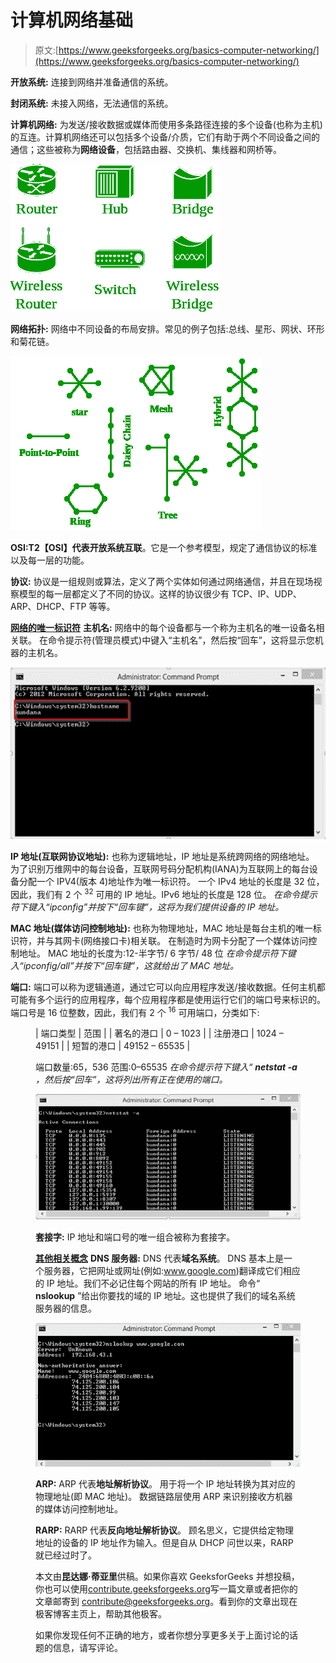 # 计算机网络基础

> 原文:[https://www.geeksforgeeks.org/basics-computer-networking/](https://www.geeksforgeeks.org/basics-computer-networking/)

**开放系统:**
连接到网络并准备通信的系统。

**封闭系统:**
未接入网络，无法通信的系统。

**计算机网络:**
为发送/接收数据或媒体而使用多条路径连接的多个设备(也称为主机)的互连。计算机网络还可以包括多个设备/介质，它们有助于两个不同设备之间的通信；这些被称为**网络设备**，包括路由器、交换机、集线器和网桥等。

![Computer-Networking-Diagram](img/ccc8b1c2c95fc472d253262f7e0480b8.png)

**网络拓扑:**
网络中不同设备的布局安排。常见的例子包括:总线、星形、网状、环形和菊花链。

![Network-Topology-Diagram](img/5adf49986ba0c5bd30f046cd0519351a.png)

**OSI:**T2【OSI】代表**开放系统互联**。它是一个参考模型，规定了通信协议的标准以及每一层的功能。

**协议:**
协议是一组规则或算法，定义了两个实体如何通过网络通信，并且在现场视察模型的每一层都定义了不同的协议。这样的协议很少有 TCP、IP、UDP、ARP、DHCP、FTP 等等。

**<u>网络的唯一标识符</u>**
**主机名:**
网络中的每个设备都与一个称为主机名的唯一设备名相关联。
在命令提示符(管理员模式)中键入“主机名”，然后按“回车”，这将显示您机器的主机名。

![](img/f5eef13997a14010a85d4420a9a93709.png)

**IP 地址(互联网协议地址):**
也称为逻辑地址，IP 地址是系统跨网络的网络地址。
为了识别万维网中的每台设备，互联网号码分配机构(IANA)为互联网上的每台设备分配一个 IPV4(版本 4)地址作为唯一标识符。
一个 IPv4 地址的长度是 32 位，因此，我们有 2 个 <sup>32</sup> 可用的 IP 地址。IPv6 地址的长度是 128 位。
*在命令提示符下键入“ipconfig”并按下“回车键”，这将为我们提供设备的 IP 地址。*

**MAC 地址(媒体访问控制地址):**
也称为物理地址，MAC 地址是每台主机的唯一标识符，并与其网卡(网络接口卡)相关联。
在制造时为网卡分配了一个媒体访问控制地址。
MAC 地址的长度为:12-半字节/ 6 字节/ 48 位
*在命令提示符下键入“ipconfig/all”并按下“回车键”，这就给出了 MAC 地址。*

**端口:**
端口可以称为逻辑通道，通过它可以向应用程序发送/接收数据。任何主机都可能有多个运行的应用程序，每个应用程序都是使用运行它们的端口号来标识的。
端口号是 16 位整数，因此，我们有 2 个 <sup>16</sup> 可用端口，分类如下:

<figure class="table">

| 端口类型 | 范围 |
| 著名的港口 | 0 – 1023 |
| 注册港口 | 1024 – 49151 |
| 短暂的港口 | 49152 – 65535 |

端口数量:65，536
范围:0–65535
*在命令提示符下键入“ **netstat -a** ，然后按“回车”，这将列出所有正在使用的端口。*

![](img/c8451cf1989f27934087e65ac750386c.png)

**套接字:**
IP 地址和端口号的唯一组合被称为套接字。

**<u>其他相关概念</u>**
**DNS 服务器:**
DNS 代表**域名系统**。
DNS 基本上是一个服务器，它把网址或网址(例如:www.google.com)翻译成它们相应的 IP 地址。我们不必记住每个网站的所有 IP 地址。
命令“ **nslookup** ”给出你要找的域的 IP 地址。这也提供了我们的域名系统服务器的信息。

![](img/95ba58c2c3f2d50db6f1e63f0fa9fd6f.png)

**ARP:**
ARP 代表**地址解析协议**。
用于将一个 IP 地址转换为其对应的物理地址(即 MAC 地址)。
数据链路层使用 ARP 来识别接收方机器的媒体访问控制地址。

**RARP:**
RARP 代表**反向地址解析协议**。
顾名思义，它提供给定物理地址的设备的 IP 地址作为输入。但是自从 DHCP 问世以来，RARP 就已经过时了。

本文由**昆达娜·蒂亚里**供稿。如果你喜欢 GeeksforGeeks 并想投稿，你也可以使用[contribute.geeksforgeeks.org](http://www.contribute.geeksforgeeks.org)写一篇文章或者把你的文章邮寄到 contribute@geeksforgeeks.org。看到你的文章出现在极客博客主页上，帮助其他极客。

如果你发现任何不正确的地方，或者你想分享更多关于上面讨论的话题的信息，请写评论。

</figure>